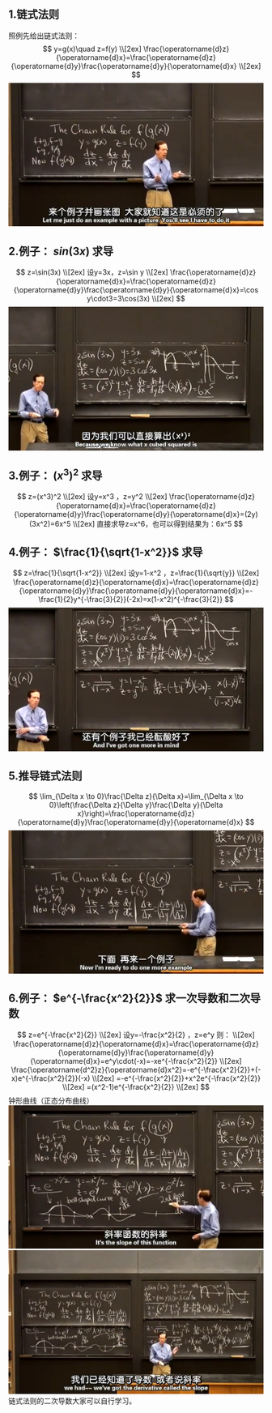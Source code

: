 ## 1.链式法则
照例先给出链式法则：
$$
y=g(x)\quad z=f(y) \\[2ex]
\frac{\operatorname{d}z}{\operatorname{d}x}=\frac{\operatorname{d}z}{\operatorname{d}y}\frac{\operatorname{d}y}{\operatorname{d}x} \\[2ex]
$$
![](attachments/1链式法则.jpg)
  
## 2.例子： $sin(3x)$ 求导
$$
z=\sin(3x)  \\[2ex]
设y=3x，z=\sin y \\[2ex]
\frac{\operatorname{d}z}{\operatorname{d}x}=\frac{\operatorname{d}z}{\operatorname{d}y}\frac{\operatorname{d}y}{\operatorname{d}x}=\cos y\cdot3=3\cos(3x) \\[2ex]
$$
![](attachments/2例子：sin(3x)求导.jpg)
  
## 3.例子： $(x^3)^2$ 求导
$$
z=(x^3)^2 \\[2ex]
设y=x^3 ，z=y^2 \\[2ex]
\frac{\operatorname{d}z}{\operatorname{d}x}=\frac{\operatorname{d}z}{\operatorname{d}y}\frac{\operatorname{d}y}{\operatorname{d}x}=(2y)(3x^2)=6x^5 \\[2ex]
直接求导z=x^6，也可以得到结果为：6x^5
$$
  
## 4.例子： $\frac{1}{\sqrt{1-x^2}}$ 求导
$$
z=\frac{1}{\sqrt{1-x^2}} \\[2ex]
设y=1-x^2 ，z=\frac{1}{\sqrt{y}} \\[2ex]
\frac{\operatorname{d}z}{\operatorname{d}x}=\frac{\operatorname{d}z}{\operatorname{d}y}\frac{\operatorname{d}y}{\operatorname{d}x}=-\frac{1}{2}y^{-\frac{3}{2}}(-2x)=x(1-x^2)^{-\frac{3}{2}}
$$
![](attachments/4例子：求导.jpg)
  
## 5.推导链式法则
$$
\lim_{\Delta x \to 0}\frac{\Delta z}{\Delta x}=\lim_{\Delta x \to 0}\left(\frac{\Delta z}{\Delta y}\frac{\Delta y}{\Delta x}\right)=\frac{\operatorname{d}z}{\operatorname{d}y}\frac{\operatorname{d}y}{\operatorname{d}x}
$$
![](attachments/5推导链式法则.jpg)
  
## 6.例子： $e^{-\frac{x^2}{2}}$ 求一次导数和二次导数
$$
z=e^{-\frac{x^2}{2}} \\[2ex]
设y=-\frac{x^2}{2} ，z=e^y 则： \\[2ex]
\frac{\operatorname{d}z}{\operatorname{d}x}=\frac{\operatorname{d}z}{\operatorname{d}y}\frac{\operatorname{d}y}{\operatorname{d}x}=e^y\cdot(-x)=-xe^{-\frac{x^2}{2}} \\[2ex]
\frac{\operatorname{d^2}z}{\operatorname{d}x^2}=-e^{-\frac{x^2}{2}}+(-x)e^{-\frac{x^2}{2}}(-x) \\[2ex]
=-e^{-\frac{x^2}{2}}+x^2e^{-\frac{x^2}{2}} \\[2ex]
=(x^2-1)e^{-\frac{x^2}{2}} \\[2ex]
$$
钟形曲线（正态分布曲线）
![](attachments/6例子：正态分布函数求一次导数和二次导数（1）.jpg)
![](attachments/6例子：正态分布函数求一次导数和二次导数（2）.jpg)
链式法则的二次导数大家可以自行学习。